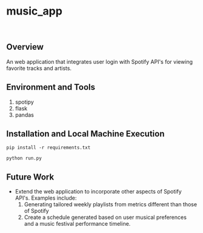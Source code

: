 # music_app
<br>

## Overview
An web application that integrates user login with Spotify API's for viewing favorite tracks and artists.


## Environment and Tools
1. spotipy
2. flask
3. pandas

## Installation and Local Machine Execution

`pip install -r requirements.txt`

`python run.py`

## Future Work
- Extend the web application to incorporate other aspects of Spotify API's. Examples include:
  1. Generating tailored weekly playlists from metrics different than those of Spotify
  2. Create a schedule generated based on user musical preferences and a music festival performance timeline.

